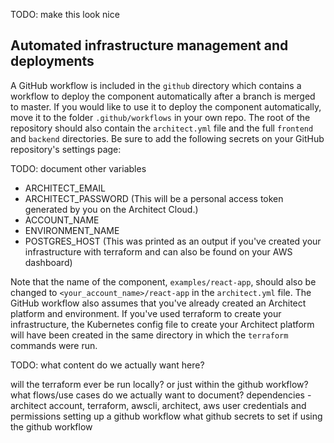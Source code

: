 TODO: make this look nice

## Automated infrastructure management and deployments

A GitHub workflow is included in the `github` directory which contains a workflow to deploy the component automatically after a branch is merged to master. If you would like to use it to deploy the component automatically, move it to the folder `.github/workflows` in your own repo. The root of the repository should also contain the `architect.yml` file and the full `frontend` and `backend` directories. Be sure to add the following secrets on your GitHub repository's settings page:

TODO: document other variables

* ARCHITECT_EMAIL
* ARCHITECT_PASSWORD (This will be a personal access token generated by you on the Architect Cloud.)
* ACCOUNT_NAME
* ENVIRONMENT_NAME
* POSTGRES_HOST (This was printed as an output if you've created your infrastructure with terraform and can also be found on your AWS dashboard)

Note that the name of the component, `examples/react-app`, should also be changed to `<your_account_name>/react-app` in the `architect.yml` file. The GitHub workflow also assumes that you've already created an Architect platform and environment. If you've used terraform to create your infrastructure, the Kubernetes config file to create your Architect platform will have been created in the same directory in which the `terraform` commands were run.


TODO: what content do we actually want here?

will the terraform ever be run locally? or just within the github workflow? what flows/use cases do we actually want to document?
dependencies - architect account, terraform, awscli, architect, aws user credentials and permissions
setting up a github workflow
what github secrets to set if using the github workflow

